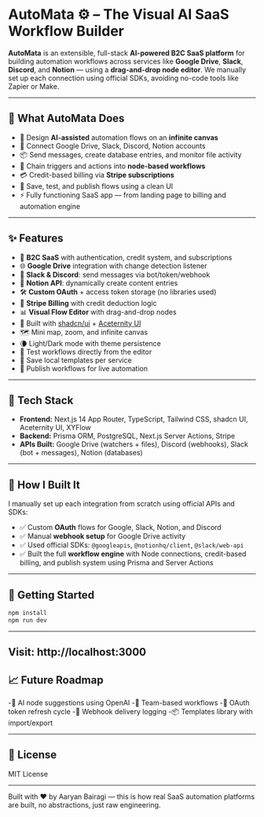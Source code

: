 # AutoMata ⚙️ – The Visual AI SaaS Workflow Builder

**AutoMata** is an extensible, full-stack **AI-powered B2C SaaS platform** for building automation workflows across services like **Google Drive**, **Slack**, **Discord**, and **Notion** — using a **drag-and-drop node editor**. We manually set up each connection using official SDKs, avoiding no-code tools like Zapier or Make.

---

## 🚀 What AutoMata Does

- 🧠 Design **AI-assisted** automation flows on an **infinite canvas**
- 🤝 Connect Google Drive, Slack, Discord, Notion accounts
- 📦 Send messages, create database entries, and monitor file activity
- 🎯 Chain triggers and actions into **node-based workflows**
- 💳 Credit-based billing via **Stripe subscriptions**
- 🔄 Save, test, and publish flows using a clean UI
- ⚡ Fully functioning SaaS app — from landing page to billing and automation engine

---

## ✨ Features

- 🤯 **B2C SaaS** with authentication, credit system, and subscriptions
- 🌐 **Google Drive** integration with change detection listener
- 💬 **Slack & Discord**: send messages via bot/token/webhook
- 🧾 **Notion API**: dynamically create content entries
- 🛠️ **Custom OAuth** + access token storage (no libraries used)
- 🛒 **Stripe Billing** with credit deduction logic
- 📊 **Visual Flow Editor** with drag-and-drop nodes
- 🎨 Built with [shadcn/ui](https://ui.shadcn.dev) + [Aceternity UI](https://ui.aceternity.com/)
- 🗺️ Mini map, zoom, and infinite canvas
- 🌘 Light/Dark mode with theme persistence
- 🧪 Test workflows directly from the editor
- 🧩 Save local templates per service
- 🏁 Publish workflows for live automation

---

## 🧰 Tech Stack

- **Frontend:** Next.js 14 App Router, TypeScript, Tailwind CSS, shadcn UI, Aceternity UI, XYFlow
- **Backend:** Prisma ORM, PostgreSQL, Next.js Server Actions, Stripe
- **APIs Built:** Google Drive (watchers + files), Discord (webhooks), Slack (bot + messages), Notion (databases)

---

## 🔧 How I Built It

I manually set up each integration from scratch using official APIs and SDKs:

- ✅ Custom **OAuth** flows for Google, Slack, Notion, and Discord
- ✅ Manual **webhook setup** for Google Drive activity
- ✅ Used official SDKs: `@googleapis`, `@notionhq/client`, `@slack/web-api`
- ✅ Built the full **workflow engine** with Node connections, credit-based billing, and publish system using Prisma and Server Actions


---

## 🧪 Getting Started

```bash
npm install
npm run dev
```
---
Visit: http://localhost:3000
---
## 📈 Future Roadmap
-🧠 AI node suggestions using OpenAI
-👥 Team-based workflows
-🔐 OAuth token refresh cycle
-📡 Webhook delivery logging
-📦 Templates library with import/export

---

## 📄 License
MIT License

---
Built with ❤️ by Aaryan Bairagi — this is how real SaaS automation platforms are built, no abstractions, just raw engineering.

